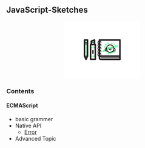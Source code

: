 ## JavaScript-Sketches

<img src="https://raw.githubusercontent.com/bison1994/kidney/gh-pages/js-sketch.png" style="display: block; width: 200px; height: 150px; margin: 0 auto">

### Contents

#### ECMAScript
- basic grammer
- Native API
  - [Error](https://github.com/bison1994/JavaScript-Sketches/blob/master/ECMAScript/Native%20API/Error.md)
- Advanced Topic